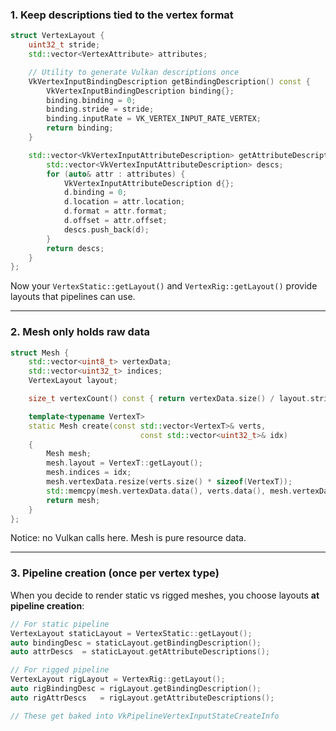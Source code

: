 ### 1. Keep descriptions tied to the vertex format

```cpp
struct VertexLayout {
    uint32_t stride;
    std::vector<VertexAttribute> attributes;

    // Utility to generate Vulkan descriptions once
    VkVertexInputBindingDescription getBindingDescription() const {
        VkVertexInputBindingDescription binding{};
        binding.binding = 0;
        binding.stride = stride;
        binding.inputRate = VK_VERTEX_INPUT_RATE_VERTEX;
        return binding;
    }

    std::vector<VkVertexInputAttributeDescription> getAttributeDescriptions() const {
        std::vector<VkVertexInputAttributeDescription> descs;
        for (auto& attr : attributes) {
            VkVertexInputAttributeDescription d{};
            d.binding = 0;
            d.location = attr.location;
            d.format = attr.format;
            d.offset = attr.offset;
            descs.push_back(d);
        }
        return descs;
    }
};
```

Now your `VertexStatic::getLayout()` and `VertexRig::getLayout()` provide layouts that pipelines can use.

---

### 2. Mesh only holds raw data

```cpp
struct Mesh {
    std::vector<uint8_t> vertexData;
    std::vector<uint32_t> indices;
    VertexLayout layout;

    size_t vertexCount() const { return vertexData.size() / layout.stride; }

    template<typename VertexT>
    static Mesh create(const std::vector<VertexT>& verts,
                             const std::vector<uint32_t>& idx) 
    {
        Mesh mesh;
        mesh.layout = VertexT::getLayout();
        mesh.indices = idx;
        mesh.vertexData.resize(verts.size() * sizeof(VertexT));
        std::memcpy(mesh.vertexData.data(), verts.data(), mesh.vertexData.size());
        return mesh;
    }
};
```

Notice: no Vulkan calls here. Mesh is pure resource data.

---

### 3. Pipeline creation (once per vertex type)

When you decide to render static vs rigged meshes, you choose layouts **at pipeline creation**:

```cpp
// For static pipeline
VertexLayout staticLayout = VertexStatic::getLayout();
auto bindingDesc = staticLayout.getBindingDescription();
auto attrDescs  = staticLayout.getAttributeDescriptions();

// For rigged pipeline
VertexLayout rigLayout = VertexRig::getLayout();
auto rigBindingDesc = rigLayout.getBindingDescription();
auto rigAttrDescs   = rigLayout.getAttributeDescriptions();

// These get baked into VkPipelineVertexInputStateCreateInfo
```